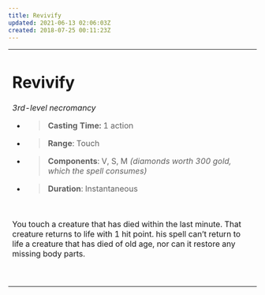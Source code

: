 ```yaml
---
title: Revivify
updated: 2021-06-13 02:06:03Z
created: 2018-07-25 00:11:23Z
---
```


<table><tbody><tr class="odd"><td><h1 id="revivify"><strong>Revivify</strong></h1><p><em>3rd-level necromancy</em></p><ul><li><blockquote><p><strong>Casting Time:</strong> 1 action</p></blockquote></li><li><blockquote><p><strong>Range</strong>: Touch</p></blockquote></li><li><blockquote><p><strong>Components</strong>: V, S, M <em>(diamonds worth 300 gold, which the spell consumes)</em></p></blockquote></li><li><blockquote><p><strong>Duration</strong>: Instantaneous</p></blockquote></li></ul><p> </p><p>You touch a creature that has died within the last minute. That creature returns to life with 1 hit point. his spell can’t return to life a creature that has died of old age, nor can it restore any missing body parts.</p><p> </p></td></tr></tbody></table>